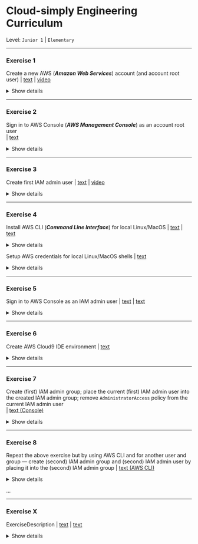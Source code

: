 # Cloud-simply Engineering Curriculum
Level: `Junior 1` | `Elementary`

---
### Exercise 1
Create a new AWS (***Amazon Web Services***) account (and account root user)
  | [text](https://aws.amazon.com/premiumsupport/knowledge-center/create-and-activate-aws-account/)
  | [video](https://www.youtube.com/watch?v=v3WLJ_0hnOU)
<details><summary>Show details</summary>

* **What we have as a result (to check/validate)**
  * AWS account root user credentials: email, password; 12-digit AWS account ID
</details>

---
### Exercise 2
Sign in to AWS Console (***AWS Management Console***) as an account root user	
  | [text](https://docs.aws.amazon.com/IAM/latest/UserGuide/console.html#root-user-sign-in-page)
<details><summary>Show details</summary>

* **What we have as a result (to check/validate)**
  * Access to AWS Cloud resources under the account root user via web interface
</details>

---
### Exercise 3
Create first IAM admin user
  | [text](https://activate.workshop.aws/020_landingzone/prepare/aws-side/administration/30-create-user.html)
  | [video](https://www.youtube.com/watch?v=wRzzBb18qUw&t=321s)
<details><summary>Show details</summary>
  
* **Details**
  * Use AWS Console
* **What we have as a result (to check/validate)**
  * (First) IAM admin user credentials: username, password, access key ID, secret access key 
</details>

---
### Exercise 4
Install AWS CLI (***Command Line Interface***) for local Linux/MacOS
  | [text](https://docs.aws.amazon.com/cli/latest/userguide/install-cliv2.html)
  | [text](https://catalog.us-east-1.prod.workshops.aws/workshops/13304db2-f715-48bf-ada0-92e5c4eea945/en-US/020-landingzone/prepare/local-side/10-aws-cli)
<details><summary>Show details</summary>
  
* **What we have as a result (to check/validate)**
  * AWS CLI (`aws` command) is available in local environment  
</details>

Setup AWS credentials for local Linux/MacOS shells
  | [text](https://catalog.us-east-1.prod.workshops.aws/workshops/13304db2-f715-48bf-ada0-92e5c4eea945/en-US/020-landingzone/prepare/local-side/11-aws-profile)
<details><summary>Show details</summary>
  
* **What we have as a result (to check/validate)**
  * AWS CLI in local environment is configured with access to the created AWS account resources under the IAM admin user	 
</details>

---
### Exercise 5
Sign in to AWS Console as an IAM admin user
  | [text](https://activate.workshop.aws/020_landingzone/prepare/aws-side/administration/40-sign-in-iam.html)
  | [text](https://docs.aws.amazon.com/IAM/latest/UserGuide/console.html#user-sign-in-page)
<details><summary>Show details</summary>
  
* **What we have as a result (to check/validate)**
  * Access to AWS Cloud resources under the IAM admin user via web interface
</details>

---
### Exercise 6
Create AWS Cloud9 IDE environment
  | [text](https://docs.aws.amazon.com/cloud9/latest/user-guide/create-environment-main.html#create-environment-console)
<details><summary>Show details</summary>
  
* **Details**
  * Use AWS Console
  * Set all the following Cloud9 IDE environment settings as default
	  * Environment type, Instance type, Platform, Cost-saving setting, Network settings
* **What we have as a result (to check/validate)**
  * Cloud9 IDE environment is created and configured with access to the created AWS account resources under the IAM admin user	
</details>

---
### Exercise 7
Create (first) IAM admin group; place the current (first) IAM admin user into the created IAM admin group; remove `AdministratorAccess` policy from the current IAM admin user	
  | [text (Console)](https://docs.aws.amazon.com/IAM/latest/UserGuide/getting-started_create-admin-group.html)
<details><summary>Show details</summary>
  
* **Details**
  * Use AWS Console
* **What we have as a result (to check/validate)**
  * No `AdministratorAccess` policy is directly assigned to the current (first) IAM admin user permissions, but the user has administrative access to the created AWS account resources
</details>

---
### Exercise 8
Repeat the above exercise but by using AWS CLI and for another user and group — create (second) IAM admin group and (second) IAM admin user by placing it into the (second) IAM admin group
  | [text (AWS CLI)](https://docs.aws.amazon.com/IAM/latest/UserGuide/getting-started_create-admin-group.html)
<details><summary>Show details</summary>
  
* **Details**
  * Use AWS CLI
* **What we have as a result (to check/validate)**
  * (Second) IAM admin user credentials: username, password, access key ID, secret access key
</details>






...

---
### Exercise X
ExerciseDescription
  | [text](url)
  | [text](url)
<details><summary>Show details</summary>
  
* **Details**
  * DetailsDescription
* **What we have as a result (to check/validate)**
  * ResultDescription
</details>
